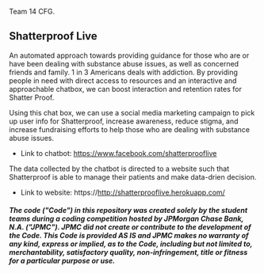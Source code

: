 Team 14 CFG.

Shatterproof Live
------------------------------
An automated approach towards providing guidance for those who are or have been dealing with substance abuse issues, as well as concerned friends and family. 1 in 3 Americans deals with addiction. By providing people in need with direct access to resources and an interactive and approachable chatbox, we can boost interaction and retention rates for Shatter Proof.

Using this chat box, we can use a social media marketing campaign to pick up user info for Shatterproof, increase awareness, reduce stigma, and increase fundraising efforts to help those who are dealing with substance abuse issues.

* Link to chatbot: https://www.facebook.com/shatterprooflive

The data collected by the chatbot is directed to a website such that Shatterproof is able to manage their patients and make data-drien decision.
* Link to website: https://http://shatterprooflive.herokuapp.com/

##### The code ("Code") in this repository was created solely by the student teams during a coding competition hosted by JPMorgan Chase Bank, N.A. ("JPMC").						JPMC did not create or contribute to the development of the Code.  This Code is provided AS IS and JPMC makes no warranty of any kind, express or implied, as to the Code,						including but not limited to, merchantability, satisfactory quality, non-infringement, title or fitness for a particular purpose or use.